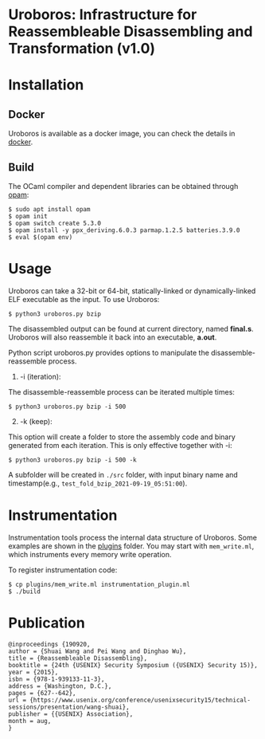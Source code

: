 # Uroboros: Infrastructure for Reassembleable Disassembling and Transformation (v1.0)

# Installation

## Docker

Uroboros is available as a docker image, you can check the details in [docker](docker).

## Build

The OCaml compiler and dependent libraries can be obtained through
[opam](https://opam.ocaml.org/):
```
$ sudo apt install opam
$ opam init
$ opam switch create 5.3.0
$ opam install -y ppx_deriving.6.0.3 parmap.1.2.5 batteries.3.9.0
$ eval $(opam env)
```

# Usage

Uroboros can take a 32-bit or 64-bit, statically-linked or dynamically-linked ELF executable as the
input.  To use Uroboros:
```
$ python3 uroboros.py bzip
```

The disassembled output can be found at current directory, named
**final.s**. Uroboros will also reassemble it back into an executable,
**a.out**.

Python script uroboros.py provides options to manipulate the
disassemble-reassemble process.

1. -i (iteration):

The disassemble-reassemble process can be iterated
multiple times:
```
$ python3 uroboros.py bzip -i 500
```

2. -k (keep):

This option will create a folder to store the assembly code and binary
generated from each iteration.  This is only effective together with -i:
```
$ python3 uroboros.py bzip -i 500 -k
```

A subfolder will be created in `./src` folder, with input binary name and
timestamp(e.g., `test_fold_bzip_2021-09-19_05:51:00`).

# Instrumentation

Instrumentation tools process the internal data structure of
Uroboros. Some examples are shown in the [plugins](src/plugins) folder. You
may start with `mem_write.ml`, which instruments every memory write
operation.

To register instrumentation code:
```
$ cp plugins/mem_write.ml instrumentation_plugin.ml
$ ./build
```

# Publication
```
@inproceedings {190920,
author = {Shuai Wang and Pei Wang and Dinghao Wu},
title = {Reassembleable Disassembling},
booktitle = {24th {USENIX} Security Symposium ({USENIX} Security 15)},
year = {2015},
isbn = {978-1-939133-11-3},
address = {Washington, D.C.},
pages = {627--642},
url = {https://www.usenix.org/conference/usenixsecurity15/technical-sessions/presentation/wang-shuai},
publisher = {{USENIX} Association},
month = aug,
}
```
